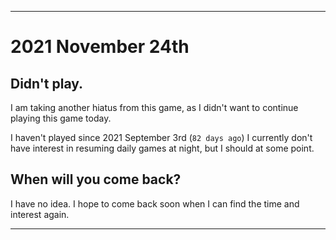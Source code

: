 
***

# 2021 November 24th

## Didn't play.

I am taking another hiatus from this game, as I didn't want to continue playing this game today.

I haven't played since 2021 September 3rd (`82 days ago`) I currently don't have interest in resuming daily games at night, but I should at some point.

## When will you come back?

I have no idea. I hope to come back soon when I can find the time and interest again.

***
